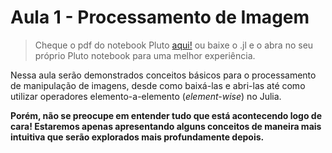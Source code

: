 # Aula 1 - Processamento de Imagem

> Cheque o pdf do notebook Pluto [aqui!](processamento_de_img.pdf)
ou baixe o .jl e o abra no seu próprio Pluto notebook para uma melhor experiência.

Nessa aula serão demonstrados conceitos básicos para o processamento de manipulação de imagens, desde como baixá-las e abri-las até como utilizar operadores elemento-a-elemento  (*element-wise*) no Julia. 

**Porém, não se preocupe em entender tudo que está acontecendo logo de cara! Estaremos apenas apresentando alguns conceitos de maneira mais intuitiva que serão explorados mais profundamente depois.**